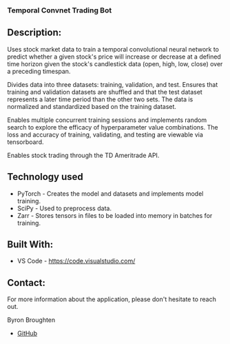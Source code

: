 ### Temporal Convnet Trading Bot

## Description:

Uses stock market data to train a temporal convolutional neural network to predict whether a given stock's price will increase or decrease at a defined time horizon given the stock's candlestick data (open, high, low, close) over a preceding timespan.

Divides data into three datasets: training, validation, and test. Ensures that training and validation datasets are shuffled and that the test dataset represents a later time period than the other two sets. The data is normalized and standardized based on the training dataset.

Enables multiple concurrent training sessions and implements random search to explore the efficacy of hyperparameter value combinations. The loss and accuracy of training, validating, and testing are viewable via tensorboard.

Enables stock trading through the TD Ameritrade API.

## Technology used

- PyTorch - Creates the model and datasets and implements model training.
- SciPy - Used to preprocess data.
- Zarr - Stores tensors in files to be loaded into memory in batches for training.

## Built With:

- VS Code - https://code.visualstudio.com/

## Contact:

For more information about the application, please don't hesitate to reach out.

Byron Broughten

- [GitHub](https://github.com/ByronBroughten)